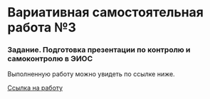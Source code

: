 # Вариативная самостоятельная работа №3

### **Задание. Подготовка презентации по контролю и самоконтролю в ЭИОС**

Выполненную работу можно увидеть по ссылке ниже.

[Ссылка на работу](vsr3/)
